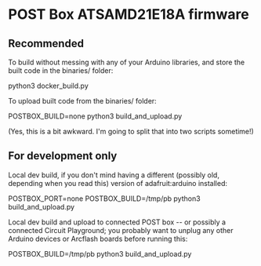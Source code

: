 # POST Box ATSAMD21E18A firmware

## Recommended

To build without messing with any of your Arduino libraries, and store
the built code in the binaries/ folder:

  python3 docker_build.py

To upload built code from the binaries/ folder:

  POSTBOX_BUILD=none python3 build_and_upload.py

(Yes, this is a bit awkward.  I'm going to split that into two scripts
sometime!)

## For development only

Local dev build, if you don't mind having a different (possibly old,
depending when you read this) version of adafruit:arduino installed:

  POSTBOX_PORT=none POSTBOX_BUILD=/tmp/pb python3 build_and_upload.py

Local dev build and upload to connected POST box -- or possibly a
connected Circuit Playground; you probably want to unplug any other
Arduino devices or Arcflash boards before running this:

  POSTBOX_BUILD=/tmp/pb python3 build_and_upload.py
